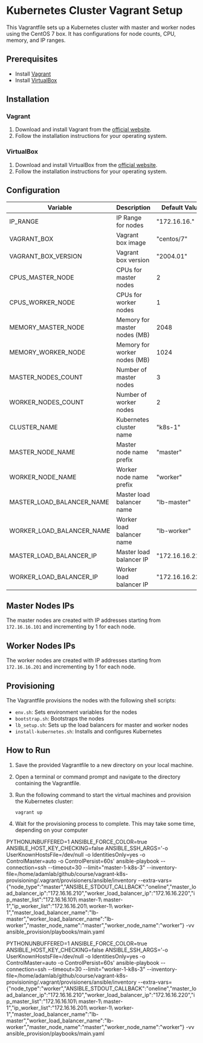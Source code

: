 # Kubernetes Cluster Vagrant Setup

This Vagrantfile sets up a Kubernetes cluster with master and worker nodes using the CentOS 7 box. It has configurations for node counts, CPU, memory, and IP ranges.

## Prerequisites

- Install [Vagrant](https://www.vagrantup.com/downloads.html)
- Install [VirtualBox](https://www.virtualbox.org/wiki/Downloads)

## Installation

### Vagrant

1. Download and install Vagrant from the [official website](https://www.vagrantup.com/downloads.html).
2. Follow the installation instructions for your operating system.

### VirtualBox

1. Download and install VirtualBox from the [official website](https://www.virtualbox.org/wiki/Downloads).
2. Follow the installation instructions for your operating system.

## Configuration

| Variable                   | Description                     | Default Value       |
|----------------------------|---------------------------------|---------------------|
| IP_RANGE                   | IP Range for nodes              | "172.16.16."        |
| VAGRANT_BOX                | Vagrant box image               | "centos/7"          |
| VAGRANT_BOX_VERSION        | Vagrant box version             | "2004.01"           |
| CPUS_MASTER_NODE           | CPUs for master nodes           | 2                   |
| CPUS_WORKER_NODE           | CPUs for worker nodes           | 1                   |
| MEMORY_MASTER_NODE         | Memory for master nodes (MB)    | 2048                |
| MEMORY_WORKER_NODE         | Memory for worker nodes (MB)    | 1024                |
| MASTER_NODES_COUNT         | Number of master nodes          | 3                   |
| WORKER_NODES_COUNT         | Number of worker nodes          | 2                   |
| CLUSTER_NAME               | Kubernetes cluster name         | "k8s-1"             |
| MASTER_NODE_NAME           | Master node name prefix         | "master"            |
| WORKER_NODE_NAME           | Worker node name prefix         | "worker"            |
| MASTER_LOAD_BALANCER_NAME  | Master load balancer name       | "lb-master"         |
| WORKER_LOAD_BALANCER_NAME  | Worker load balancer name       | "lb-worker"         |
| MASTER_LOAD_BALANCER_IP    | Master load balancer IP         | "172.16.16.210"     |
| WORKER_LOAD_BALANCER_IP    | Worker load balancer IP         | "172.16.16.220"     |

## Master Nodes IPs

The master nodes are created with IP addresses starting from `172.16.16.101` and incrementing by 1 for each node.

## Worker Nodes IPs

The worker nodes are created with IP addresses starting from `172.16.16.201` and incrementing by 1 for each node.

## Provisioning

The Vagrantfile provisions the nodes with the following shell scripts:

- `env.sh`: Sets environment variables for the nodes
- `bootstrap.sh`: Bootstraps the nodes
- `lb_setup.sh`: Sets up the load balancers for master and worker nodes
- `install-kubernetes.sh`: Installs and configures Kubernetes

## How to Run

1. Save the provided Vagrantfile to a new directory on your local machine.
2. Open a terminal or command prompt and navigate to the directory containing the Vagrantfile.
3. Run the following command to start the virtual machines and provision the Kubernetes cluster:

    ```vagrant up```

4. Wait for the provisioning process to complete. This may take some time, depending on your computer


PYTHONUNBUFFERED=1 ANSIBLE_FORCE_COLOR=true ANSIBLE_HOST_KEY_CHECKING=false ANSIBLE_SSH_ARGS='-o UserKnownHostsFile=/dev/null -o IdentitiesOnly=yes -o ControlMaster=auto -o ControlPersist=60s' ansible-playbook --connection=ssh --timeout=30 --limit="master-1-k8s-3" --inventory-file=/home/adamlab/github/course/vagrant-k8s-provisioning/.vagrant/provisioners/ansible/inventory --extra-vars=\{\"node_type\":\"master\",\"ANSIBLE_STDOUT_CALLBACK\":\"oneline\",\"master_load_balancer_ip\":\"172.16.16.210\",\"worker_load_balancer_ip\":\"172.16.16.220\",\"ip_master_list\":\"172.16.16.101\ master-1\ master-1\",\"ip_worker_list\":\"172.16.16.201\ worker-1\ worker-1\",\"master_load_balancer_name\":\"lb-master\",\"worker_load_balancer_name\":\"lb-worker\",\"master_node_name\":\"master\",\"worker_node_name\":\"worker\"\} -vv ansible_provision/playbooks/main.yaml

PYTHONUNBUFFERED=1 ANSIBLE_FORCE_COLOR=true ANSIBLE_HOST_KEY_CHECKING=false ANSIBLE_SSH_ARGS='-o UserKnownHostsFile=/dev/null -o IdentitiesOnly=yes -o ControlMaster=auto -o ControlPersist=60s' ansible-playbook --connection=ssh --timeout=30 --limit="worker-1-k8s-3" --inventory-file=/home/adamlab/github/course/vagrant-k8s-provisioning/.vagrant/provisioners/ansible/inventory --extra-vars=\{\"node_type\":\"worker\",\"ANSIBLE_STDOUT_CALLBACK\":\"oneline\",\"master_load_balancer_ip\":\"172.16.16.210\",\"worker_load_balancer_ip\":\"172.16.16.220\",\"ip_master_list\":\"172.16.16.101\ master-1\ master-1\",\"ip_worker_list\":\"172.16.16.201\ worker-1\ worker-1\",\"master_load_balancer_name\":\"lb-master\",\"worker_load_balancer_name\":\"lb-worker\",\"master_node_name\":\"master\",\"worker_node_name\":\"worker\"\} -vv ansible_provision/playbooks/main.yaml